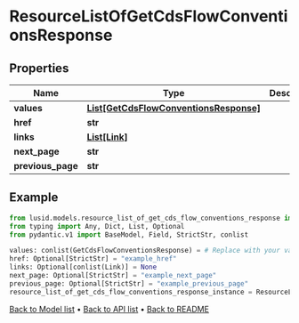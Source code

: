 # ResourceListOfGetCdsFlowConventionsResponse

## Properties
Name | Type | Description | Notes
------------ | ------------- | ------------- | -------------
**values** | [**List[GetCdsFlowConventionsResponse]**](GetCdsFlowConventionsResponse.md) |  | 
**href** | **str** |  | [optional] 
**links** | [**List[Link]**](Link.md) |  | [optional] 
**next_page** | **str** |  | [optional] 
**previous_page** | **str** |  | [optional] 
## Example

```python
from lusid.models.resource_list_of_get_cds_flow_conventions_response import ResourceListOfGetCdsFlowConventionsResponse
from typing import Any, Dict, List, Optional
from pydantic.v1 import BaseModel, Field, StrictStr, conlist

values: conlist(GetCdsFlowConventionsResponse) = # Replace with your value
href: Optional[StrictStr] = "example_href"
links: Optional[conlist(Link)] = None
next_page: Optional[StrictStr] = "example_next_page"
previous_page: Optional[StrictStr] = "example_previous_page"
resource_list_of_get_cds_flow_conventions_response_instance = ResourceListOfGetCdsFlowConventionsResponse(values=values, href=href, links=links, next_page=next_page, previous_page=previous_page)

```

[Back to Model list](../README.md#documentation-for-models) &#8226; [Back to API list](../README.md#documentation-for-api-endpoints) &#8226; [Back to README](../README.md)

